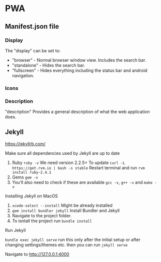 # PWA

## Manifest.json file

### Display

The "display" can be set to:

- "browser" - Normal browser window view. Includes the search bar.
- "standalone" - Hides the search bar.
- "fullscreen" - Hides everything including the status bar and android navigation.

### Icons

### Description

"description" Provides a general description of what the web application does.

## Jekyll

https://jekyllrb.com/

Make sure all dependencies used by Jekyll are up to date

1. Ruby ```ruby -v``` We need version 2.2.5+
    To update
    ```curl -L https://get.rvm.io | bash -s stable``` 
    Restart terminal and run
    ```rvm install ruby-2.4.1```
2. Gems ```gem -v```
3. You'll also need to check if these are available
    ```gcc -v```, ```g++ -v``` and ```make -v``` 
    
Installing Jekyll on MacOS

1. ```xcode-select --install``` Might be already installed
2. ```gem install bundler jekyll``` Install Bundler and Jekyll 
3. Navigate to the project folder. 
4. To isntall the project run ```bundle install```

Run Jekyll

```bundle exec jekyll serve``` run this only after the initial setup or after changing settings/themes etc.
then you can run ```jekyll serve```

Navigate to http://127.0.0.1:4000